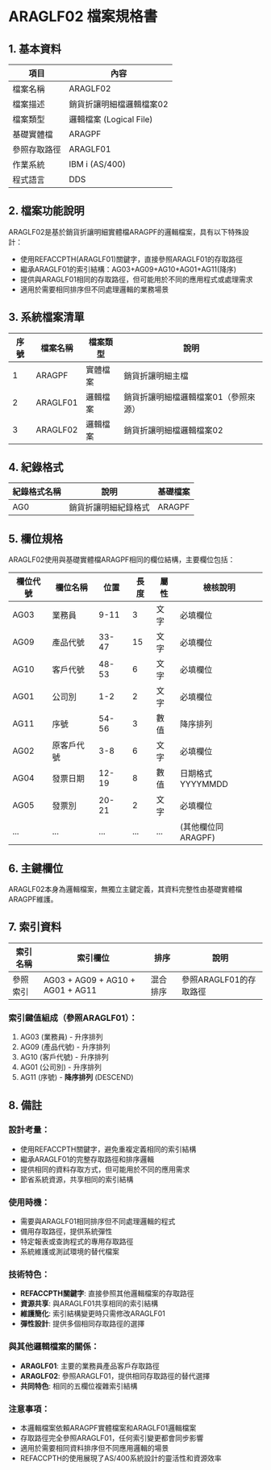 # ARAGLF02 檔案規格書

## 1. 基本資料

| 項目 | 內容 |
|------|------|
| 檔案名稱 | ARAGLF02 |
| 檔案描述 | 銷貨折讓明細檔邏輯檔案02 |
| 檔案類型 | 邏輯檔案 (Logical File) |
| 基礎實體檔 | ARAGPF |
| 參照存取路徑 | ARAGLF01 |
| 作業系統 | IBM i (AS/400) |
| 程式語言 | DDS |

## 2. 檔案功能說明

ARAGLF02是基於銷貨折讓明細實體檔ARAGPF的邏輯檔案，具有以下特殊設計：
- 使用REFACCPTH(ARAGLF01)關鍵字，直接參照ARAGLF01的存取路徑
- 繼承ARAGLF01的索引結構：AG03+AG09+AG10+AG01+AG11(降序)
- 提供與ARAGLF01相同的存取路徑，但可能用於不同的應用程式或處理需求
- 適用於需要相同排序但不同處理邏輯的業務場景

## 3. 系統檔案清單

| 序號 | 檔案名稱 | 檔案類型 | 說明 |
|------|----------|----------|------|
| 1 | ARAGPF | 實體檔案 | 銷貨折讓明細主檔 |
| 2 | ARAGLF01 | 邏輯檔案 | 銷貨折讓明細檔邏輯檔案01（參照來源） |
| 3 | ARAGLF02 | 邏輯檔案 | 銷貨折讓明細檔邏輯檔案02 |

## 4. 紀錄格式

| 紀錄格式名稱 | 說明 | 基礎檔案 |
|--------------|------|----------|
| AG0 | 銷貨折讓明細紀錄格式 | ARAGPF |

## 5. 欄位規格

ARAGLF02使用與基礎實體檔ARAGPF相同的欄位結構，主要欄位包括：

| 欄位代號 | 欄位名稱 | 位置 | 長度 | 屬性 | 檢核說明 |
|----------|----------|------|------|------|----------|
| AG03 | 業務員 | 9-11 | 3 | 文字 | 必填欄位 |
| AG09 | 產品代號 | 33-47 | 15 | 文字 | 必填欄位 |
| AG10 | 客戶代號 | 48-53 | 6 | 文字 | 必填欄位 |
| AG01 | 公司別 | 1-2 | 2 | 文字 | 必填欄位 |
| AG11 | 序號 | 54-56 | 3 | 數值 | 降序排列 |
| AG02 | 原客戶代號 | 3-8 | 6 | 文字 | 必填欄位 |
| AG04 | 發票日期 | 12-19 | 8 | 數值 | 日期格式YYYYMMDD |
| AG05 | 發票別 | 20-21 | 2 | 文字 | 必填欄位 |
| ... | ... | ... | ... | ... | (其他欄位同ARAGPF) |

## 6. 主鍵欄位

ARAGLF02本身為邏輯檔案，無獨立主鍵定義，其資料完整性由基礎實體檔ARAGPF維護。

## 7. 索引資料

| 索引名稱 | 索引欄位 | 排序 | 說明 |
|----------|----------|------|------|
| 參照索引 | AG03 + AG09 + AG10 + AG01 + AG11 | 混合排序 | 參照ARAGLF01的存取路徑 |

### 索引鍵值組成（參照ARAGLF01）：
1. AG03 (業務員) - 升序排列
2. AG09 (產品代號) - 升序排列  
3. AG10 (客戶代號) - 升序排列
4. AG01 (公司別) - 升序排列
5. AG11 (序號) - **降序排列** (DESCEND)

## 8. 備註

### 設計考量：
- 使用REFACCPTH關鍵字，避免重複定義相同的索引結構
- 繼承ARAGLF01的完整存取路徑和排序邏輯
- 提供相同的資料存取方式，但可能用於不同的應用需求
- 節省系統資源，共享相同的索引結構

### 使用時機：
- 需要與ARAGLF01相同排序但不同處理邏輯的程式
- 備用存取路徑，提供系統彈性
- 特定報表或查詢程式的專用存取路徑
- 系統維護或測試環境的替代檔案

### 技術特色：
- **REFACCPTH關鍵字**: 直接參照其他邏輯檔案的存取路徑
- **資源共享**: 與ARAGLF01共享相同的索引結構
- **維護簡化**: 索引結構變更時只需修改ARAGLF01
- **彈性設計**: 提供多個相同存取路徑的選擇

### 與其他邏輯檔案的關係：
- **ARAGLF01**: 主要的業務員產品客戶存取路徑
- **ARAGLF02**: 參照ARAGLF01，提供相同存取路徑的替代選擇
- **共同特色**: 相同的五欄位複雜索引結構

### 注意事項：
- 本邏輯檔案依賴ARAGPF實體檔案和ARAGLF01邏輯檔案
- 存取路徑完全參照ARAGLF01，任何索引變更都會同步影響
- 適用於需要相同資料排序但不同應用邏輯的場景
- REFACCPTH的使用展現了AS/400系統設計的靈活性和資源效率 